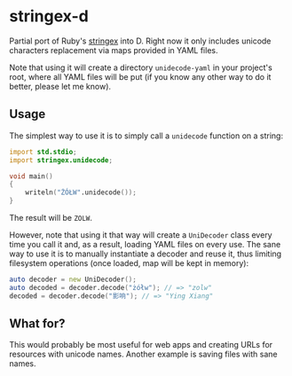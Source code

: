 # stringex-d

Partial port of Ruby's [stringex](https://github.com/rsl/stringex) into D. Right now it only includes unicode characters replacement via maps provided in YAML files.

Note that using it will create a directory `unidecode-yaml` in your project's root, where all YAML files will be put (if you know any other way to do it better, please let me know).

## Usage

The simplest way to use it is to simply call a `unidecode` function on a string:

```d
import std.stdio;
import stringex.unidecode;

void main()
{
	writeln("ŻÓŁW".unidecode());
}
```

The result will be `ZOLW`.

However, note that using it that way will create a `UniDecoder` class every time you call it and, as a result, loading YAML files on every use. The sane way to use it is to manually instantiate a decoder and reuse it, thus limiting filesystem operations (once loaded, map will be kept in memory):

```d
auto decoder = new UniDecoder();
auto decoded = decoder.decode("żółw"); // => "zolw"
decoded = decoder.decode("影响"); // => "Ying Xiang"
```

## What for?

This would probably be most useful for web apps and creating URLs for resources with unicode names. Another example is saving files with sane names.
